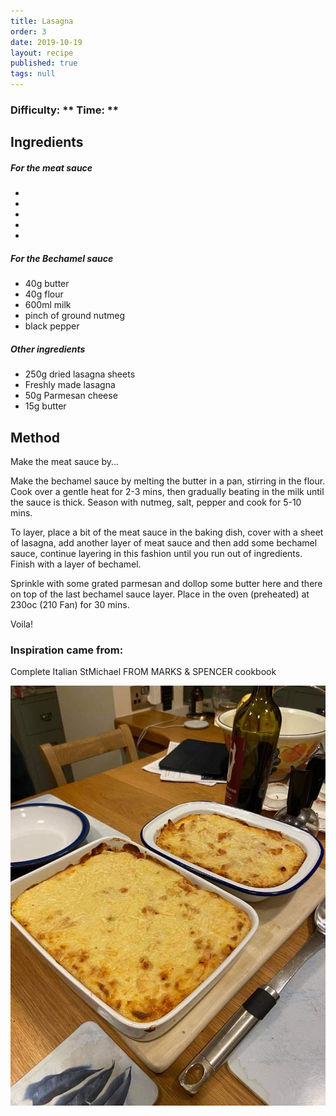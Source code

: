 ```yaml
---
title: Lasagna
order: 3
date: 2019-10-19
layout: recipe
published: true
tags: null
---
```

### Difficulty: \*\* **Time: \*\***

## Ingredients

##### For the meat sauce

*
*
*
*
*

##### For the Bechamel sauce

* 40g butter
* 40g flour
* 600ml milk
* pinch of ground nutmeg
* black pepper

##### Other ingredients

* 250g dried lasagna sheets
* Freshly made lasagna
* 50g Parmesan cheese
* 15g butter

## Method

Make the meat sauce by...

Make the bechamel sauce by melting the butter in a pan, stirring in the flour. Cook over a gentle heat for 2-3 mins, then gradually beating in the milk until the sauce is thick.  Season with nutmeg, salt, pepper and cook for 5-10 mins.

To layer, place a bit of the meat sauce in the baking dish, cover with a sheet of lasagna, add another layer of meat sauce and then add some bechamel sauce, continue layering in this fashion until you run out of ingredients. Finish with a layer of bechamel. 

Sprinkle with some grated parmesan and dollop some butter here and there on top of the last bechamel sauce layer. Place in the oven (preheated) at 230oc (210 Fan) for 30 mins.

Voila!



### Inspiration came from:

Complete Italian StMichael FROM MARKS & SPENCER cookbook

![Two dishes of cooked Lasagna on a table ](../uploads/lasagna.jpg "Lasagna for the family")